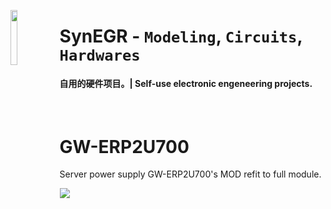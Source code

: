 <span><a href="https://github.com/SynEGR"><img align="left" width="15%" src="https://i.postimg.cc/NMWFKRm9/HDWicon3-1.jpg"></img></a><h1><strong>SynEGR</strong> - <code>Modeling</code>, <code>Circuits</code>, <code>Hardwares</code></h1>
<h4>自用的硬件项目。| Self-use electronic engeneering projects.</h4></span>
<br/>

# GW-ERP2U700

Server power supply GW-ERP2U700's MOD refit to full module.

![](https://github.com/SynEGR/PowerSupply_GWERP2U700_Modify/releases/download/v1.2/readme-pcb.png)
